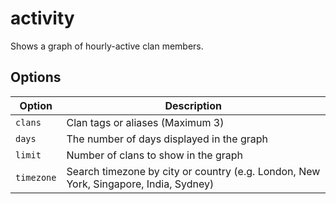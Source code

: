 # activity

Shows a graph of hourly-active clan members.

## Options

| Option     | Description                                                                          |
| ---------- | ------------------------------------------------------------------------------------ |
| `clans`    | Clan tags or aliases (Maximum 3)                                                     |
| `days`     | The number of days displayed in the graph                                            |
| `limit`    | Number of clans to show in the graph                                                 |
| `timezone` | Search timezone by city or country (e.g. London, New York, Singapore, India, Sydney) |
